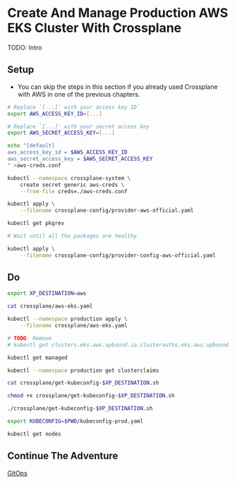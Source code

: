 # Create And Manage Production AWS EKS Cluster With Crossplane

TODO: Intro

## Setup

* You can skip the steps in this section if you already used Crossplane with AWS in one of the previous chapters.

```bash
# Replace `[...]` with your access key ID`
export AWS_ACCESS_KEY_ID=[...]

# Replace `[...]` with your secret access key
export AWS_SECRET_ACCESS_KEY=[...]

echo "[default]
aws_access_key_id = $AWS_ACCESS_KEY_ID
aws_secret_access_key = $AWS_SECRET_ACCESS_KEY
" >aws-creds.conf

kubectl --namespace crossplane-system \
    create secret generic aws-creds \
    --from-file creds=./aws-creds.conf

kubectl apply \
    --filename crossplane-config/provider-aws-official.yaml

kubectl get pkgrev

# Wait until all the packages are healthy

kubectl apply \
    --filename crossplane-config/provider-config-aws-official.yaml
```

## Do

```bash
export XP_DESTINATION=aws

cat crossplane/aws-eks.yaml

kubectl --namespace production apply \
    --filename crossplane/aws-eks.yaml

# TODO: Remove
# kubectl get clusters.eks.aws.upbound.io,clusterauths.eks.aws.upbound.io,nodegroups.eks.aws.upbound.io,roles.iam.aws.upbound.io,rolepolicyattachments.iam.aws.upbound.io,vpcs.ec2.aws.upbound.io,securitygroups.ec2.aws.upbound.io,securitygrouprules.ec2.aws.upbound.io,subnets.ec2.aws.upbound.io,internetgateways.ec2.aws.upbound.io,routetables.ec2.aws.upbound.io,routes.ec2.aws.upbound.io,mainroutetableassociations.ec2.aws.upbound.io,routetableassociations.ec2.aws.upbound.io,releases.helm.crossplane.io,objects.kubernetes.crossplane.io

kubectl get managed

kubectl --namespace production get clusterclaims

cat crossplane/get-kubeconfig-$XP_DESTINATION.sh

chmod +x crossplane/get-kubeconfig-$XP_DESTINATION.sh

./crossplane/get-kubeconfig-$XP_DESTINATION.sh

export KUBECONFIG=$PWD/kubeconfig-prod.yaml

kubectl get nodes
```

## Continue The Adventure

[GitOps](../gitops/story.md)
